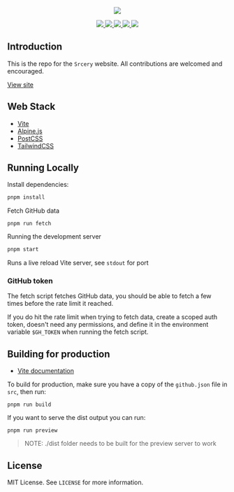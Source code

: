 <p align="center">
  <img src="https://raw.githubusercontent.com/srcery-colors/srcery-assets/master/src/logo_border.svg">
</p>

<p align="center">
  <a href="https://github.com/srcery-colors/srcery.sh/actions/workflows/deploy.yaml">
    <img src="https://github.com/srcery-colors/srcery-colors.github.io-src/workflows/Build%20&%20Deploy/badge.svg">
  </a>
  <a href="https://github.com/srcery-colors/srcery-colors.github.io-src/blob/master/LICENSE">
    <img src="https://img.shields.io/github/license/srcery-colors/srcery-colors.github.io-src.svg">
  </a>
  <a href="https://github.com/srcery-colors/srcery-colors.github.io-src/issues">
    <img src="https://img.shields.io/github/issues/srcery-colors/srcery-colors.github.io-src.svg">
  </a>
  <a href="https://github.com/srcery-colors/srcery-colors.github.io-src/network">
    <img src="https://img.shields.io/github/forks/srcery-colors/srcery-colors.github.io-src.svg">
  </a>
  <a href="https://github.com/srcery-colors/srcery-colors.github.io-src/stargazers">
    <img src="https://img.shields.io/github/stars/srcery-colors/srcery-colors.github.io-src.svg">
  </a>
</p>

## Introduction

This is the repo for the `Srcery` website. All contributions are
welcomed and encouraged.

[View site](https://srcery.sh)

## Web Stack

- [Vite](https://vitejs.dev/)
- [Alpine.js](https://alpinejs.dev/)
- [PostCSS](https://postcss.org)
- [TailwindCSS](https://tailwindcss.com)

## Running Locally

Install dependencies:

```sh
pnpm install
```

Fetch GitHub data

```
pnpm run fetch
```

Running the development server

```sh
pnpm start
```

Runs a live reload Vite server, see `stdout` for port

### GitHub token

The fetch script fetches GitHub data, you should be able to fetch a few times
before the rate limit it reached.

If you do hit the rate limit when trying to fetch data, create a scoped auth
token, doesn't need any permissions, and define it in the environment variable
`$GH_TOKEN` when running the fetch script.

## Building for production

- [Vite documentation](https://vitejs.dev/guide/build.html)

To build for production, make sure you have a copy of the `github.json` file in `src`, then run:

```
pnpm run build
```

If you want to serve the dist output you can run:

```
pnpm run preview
```

> NOTE: ./dist folder needs to be built for the preview server to work

## License

MIT License. See `LICENSE` for more information.
